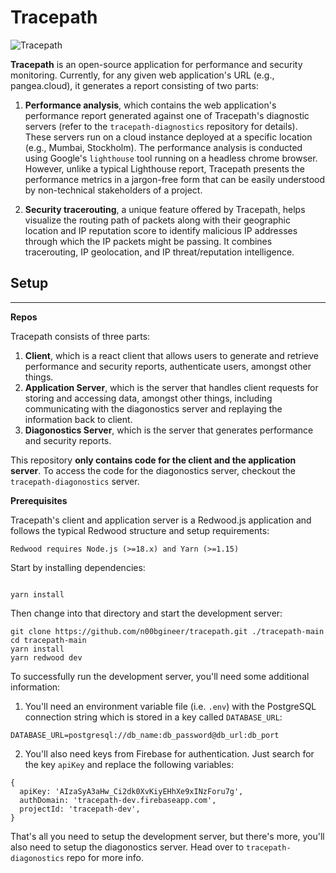 # Tracepath

![Tracepath](https://res.cloudinary.com/dgu9rv3om/image/upload/v1685827597/demo-dark_t2rsk2.png)

**Tracepath** is an open-source application for performance and security monitoring. Currently, for any given web application's URL (e.g., pangea.cloud), it generates a report consisting of two parts:

1. **Performance analysis**, which contains the web application's performance report generated against one of Tracepath's diagnostic servers (refer to the `tracepath-diagnostics` repository for details). These servers run on a cloud instance deployed at a specific location (e.g., Mumbai, Stockholm). The performance analysis is conducted using Google's `lighthouse` tool running on a headless chrome browser. However, unlike a typical Lighthouse report, Tracepath presents the performance metrics in a jargon-free form that can be easily understood by non-technical stakeholders of a project.

2. **Security tracerouting**, a unique feature offered by Tracepath, helps visualize the routing path of packets along with their geographic location and IP reputation score to identify malicious IP addresses through which the IP packets might be passing. It combines tracerouting, IP geolocation, and IP threat/reputation intelligence.

## Setup
---

**Repos**

Tracepath consists of three parts:
1. **Client**, which is a react client that allows users to generate and retrieve performance and security reports, authenticate users, amongst other things.
2. **Application Server**, which is the server that handles client requests for storing and accessing data, amongst other things, including communicating with the diagonostics server and replaying the information back to client.
3. **Diagonostics Server**, which is the server that generates performance and security reports.

This repository **only contains code for the client and the application server**. To access the code for the diagonostics server, checkout the `tracepath-diagonostics` server.

**Prerequisites**

Tracepath's client and application server is a Redwood.js application and follows the typical Redwood structure and setup requirements:

```
Redwood requires Node.js (>=18.x) and Yarn (>=1.15)
```

Start by installing dependencies:

```

yarn install
```

Then change into that directory and start the development server:

```
git clone https://github.com/n00bgineer/tracepath.git ./tracepath-main
cd tracepath-main
yarn install
yarn redwood dev
```

To successfully run the development server, you'll need some additional information:

1. You'll need an environment variable file (i.e. `.env`) with the PostgreSQL connection string which is stored in a key called `DATABASE_URL`:
```
DATABASE_URL=postgresql://db_name:db_password@db_url:db_port
```
2. You'll also need keys from Firebase for authentication. Just search for the key `apiKey` and replace the following variables:
```
{
  apiKey: 'AIzaSyA3aHw_Ci2dk0XvKiyEHhXe9xINzForu7g',
  authDomain: 'tracepath-dev.firebaseapp.com',
  projectId: 'tracepath-dev',
}
```

That's all you need to setup the development server, but there's more, you'll also need to setup the diagonostics server. Head over to `tracepath-diagonostics` repo for more info.
